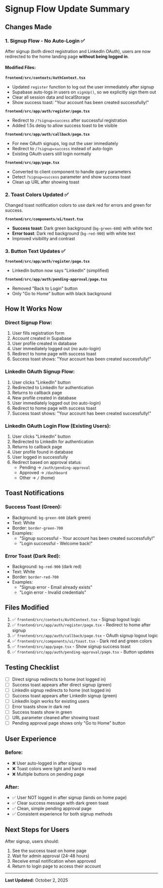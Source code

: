 # Signup Flow Update Summary

## Changes Made

### 1. **Signup Flow - No Auto-Login** ✅

After signup (both direct registration and LinkedIn OAuth), users are now redirected to the home landing page **without being logged in**.

#### Modified Files:

**`frontend/src/contexts/AuthContext.tsx`**
- Updated `register` function to log out the user immediately after signup
- Supabase auto-logs in users on `signUp()`, so we explicitly sign them out
- Clear all session data and localStorage
- Show success toast: "Your account has been created successfully!"

**`frontend/src/app/auth/register/page.tsx`**
- Redirect to `/?signup=success` after successful registration
- Added 1.5s delay to allow success toast to be visible

**`frontend/src/app/auth/callback/page.tsx`** 
- For new OAuth signups, log out the user immediately
- Redirect to `/?signup=success` instead of auto-login
- Existing OAuth users still login normally

**`frontend/src/app/page.tsx`**
- Converted to client component to handle query parameters
- Detect `?signup=success` parameter and show success toast
- Clean up URL after showing toast

### 2. **Toast Colors Updated** ✅

Changed toast notification colors to use dark red for errors and green for success.

**`frontend/src/components/ui/toast.tsx`**
- **Success toast**: Dark green background (`bg-green-600`) with white text
- **Error toast**: Dark red background (`bg-red-900`) with white text
- Improved visibility and contrast

### 3. **Button Text Updates** ✅

**`frontend/src/app/auth/register/page.tsx`**
- LinkedIn button now says "LinkedIn" (simplified)

**`frontend/src/app/auth/pending-approval/page.tsx`**
- Removed "Back to Login" button
- Only "Go to Home" button with black background

## How It Works Now

### Direct Signup Flow:
1. User fills registration form
2. Account created in Supabase
3. User profile created in database
4. User immediately logged out (no auto-login)
5. Redirect to home page with success toast
6. Success toast shows: "Your account has been created successfully!"

### LinkedIn OAuth Signup Flow:
1. User clicks "LinkedIn" button
2. Redirected to LinkedIn for authentication
3. Returns to callback page
4. New profile created in database
5. User immediately logged out (no auto-login)
6. Redirect to home page with success toast
7. Success toast shows: "Your account has been created successfully!"

### LinkedIn OAuth Login Flow (Existing Users):
1. User clicks "LinkedIn" button
2. Redirected to LinkedIn for authentication
3. Returns to callback page
4. User profile found in database
5. User logged in successfully
6. Redirect based on approval status:
   - Pending → `/auth/pending-approval`
   - Approved → `/dashboard`
   - Other → `/` (home)

## Toast Notifications

### Success Toast (Green):
- Background: `bg-green-600` (dark green)
- Text: White
- Border: `border-green-700`
- Examples:
  - "Signup successful - Your account has been created successfully!"
  - "Login successful - Welcome back!"

### Error Toast (Dark Red):
- Background: `bg-red-900` (dark red)
- Text: White  
- Border: `border-red-700`
- Examples:
  - "Signup error - Email already exists"
  - "Login error - Invalid credentials"

## Files Modified

1. ✅ `frontend/src/contexts/AuthContext.tsx` - Signup logout logic
2. ✅ `frontend/src/app/auth/register/page.tsx` - Redirect to home after signup
3. ✅ `frontend/src/app/auth/callback/page.tsx` - OAuth signup logout logic
4. ✅ `frontend/src/components/ui/toast.tsx` - Dark red and green colors
5. ✅ `frontend/src/app/page.tsx` - Show signup success toast
6. ✅ `frontend/src/app/auth/pending-approval/page.tsx` - Button updates

## Testing Checklist

- [ ] Direct signup redirects to home (not logged in)
- [ ] Success toast appears after direct signup (green)
- [ ] LinkedIn signup redirects to home (not logged in)  
- [ ] Success toast appears after LinkedIn signup (green)
- [ ] LinkedIn login works for existing users
- [ ] Error toasts show in dark red
- [ ] Success toasts show in green
- [ ] URL parameter cleaned after showing toast
- [ ] Pending approval page shows only "Go to Home" button

## User Experience

### Before:
- ❌ User auto-logged in after signup
- ❌ Toast colors were light and hard to read
- ❌ Multiple buttons on pending page

### After:
- ✅ User NOT logged in after signup (lands on home page)
- ✅ Clear success message with dark green toast
- ✅ Clean, simple pending approval page
- ✅ Consistent experience for both signup methods

## Next Steps for Users

After signup, users should:
1. See the success toast on home page
2. Wait for admin approval (24-48 hours)
3. Receive email notification when approved
4. Return to login page to access their account

---

**Last Updated:** October 2, 2025


